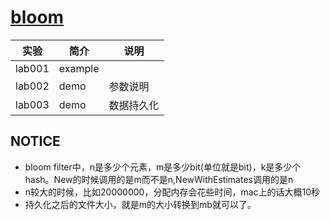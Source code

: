 # [bloom](https://github.com/willf/bloom)

|实验|简介|说明|
|---|---|---|
|lab001|example| |
|lab002|demo|参数说明|
|lab003|demo|数据持久化|

## NOTICE
 - bloom filter中，n是多少个元素，m是多少bit(单位就是bit)，k是多少个hash。New的时候调用的是m而不是n,NewWithEstimates调用的是n
 - n较大的时候，比如20000000，分配内存会花些时间，mac上的话大概10秒
 - 持久化之后的文件大小，就是m的大小转换到mb就可以了。
